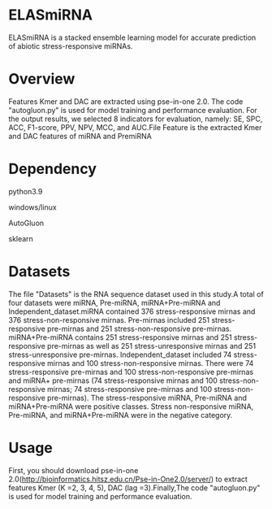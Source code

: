 # ELASmiRNA
ELASmiRNA is a stacked ensemble learning model for accurate prediction of abiotic stress-responsive miRNAs.
# Overview
Features Kmer and DAC are extracted using pse-in-one 2.0. The code "autogluon.py" is used for model training and performance evaluation. For the output results, we selected 8 indicators for evaluation, namely: SE, SPC, ACC, F1-score, PPV, NPV, MCC, and AUC.File Feature is the extracted Kmer and DAC features of miRNA and PremiRNA
# Dependency
python3.9

windows/linux

AutoGluon

sklearn
# Datasets
The file "Datasets" is the RNA sequence dataset used in this study.A total of four datasets were miRNA, Pre-miRNA, miRNA+Pre-miRNA and Independent_dataset.miRNA contained 376 stress-responsive mirnas and 376 stress-non-responsive mirnas. Pre-mirnas included 251 stress-responsive pre-mirnas and 251 stress-non-responsive pre-mirnas. miRNA+Pre-miRNA contains 251 stress-responsive mirnas and 251 stress-responsive pre-mirnas as well as 251 stress-unresponsive mirnas and 251 stress-unresponsive pre-mirnas. Independent_dataset included 74 stress-responsive mirnas and 100 stress-non-responsive mirnas. There were 74 stress-responsive pre-mirnas and 100 stress-non-responsive pre-mirnas and miRNA+ pre-mirnas (74 stress-responsive mirnas and 100 stress-non-responsive mirnas; 74 stress-responsive pre-mirnas and 100 stress-non-responsive pre-mirnas). The stress-responsive miRNA, Pre-miRNA and miRNA+Pre-miRNA were positive classes. Stress non-responsive miRNA, Pre-miRNA, and miRNA+Pre-miRNA were in the negative category.
# Usage
First, you should download pse-in-one 2.0(http://bioinformatics.hitsz.edu.cn/Pse-in-One2.0/server/) to extract features Kmer (K =2, 3, 4, 5), DAC (lag =3).Finally,The code "autogluon.py" is used for model training and performance evaluation. 
